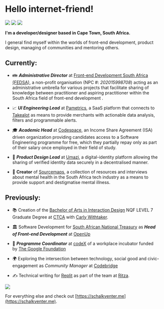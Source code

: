 # Hello internet-friend!

[![](https://img.shields.io/badge/-schalkventer-blue?style=flat-square&logo=Linkedin&logoColor=white&link=https://www.linkedin.com/in/schalkventer/)](https://www.linkedin.com/in/schalkventer/) [![](https://img.shields.io/badge/-@schalkventer-03a57a?style=flat-square&labelColor=000000&logo=Medium&link=https://medium.com/@schalkventer)](https://medium.com/@schalkventer) [![](http://img.shields.io/badge/@schalkventer-red?logo=npm)](https://www.npmjs.com/~schalkventer)

**I'm a developer/designer based in Cape Town, South Africa.**

I general find myself within the worlds of front-end development, product design, managing of communities and mentoring others.

## Currently:

- 👪 **_Administrative Director_** at [Front-end Development South Africa (FEDSA)](https://fedsa.org), a non-profit organisation (NPC #: _202015998708_) acting as an administrative umbrella for various projects that facilitate sharing of knowledge between practitioner and aspiring practitioner within the South Africa field of front-end development .

- 📈 **_UI Engineering Lead_** at [Pametrics](https://www.palmetrics.co.za), a SaaS platform that connects to [Takealot](https://www.takealot.com/) as means to provide merchants with actionable data analysis, filters and programmable alerts. 

- 🎓 **_Academic Head_** at [Codespace](https://www.codespace.co.za/), an Income Share Agreement (ISA) driven organization providing candidates access to a Software Engineering programme for free, which they partially repay only as part of their salary once employed in their field of study.

- 🔐 **_Product Design Lead_** at [Umazi](https://www.umazi.io), a digital-identity platform allowing the sharing of verified identity data securely in a decentralised manner.

- 🧠 **Creator** of [Sourcemaps](http://sourcemaps.org), a collection of resources and interviews about mental health in the South Africa tech industry as a means to provide support and destigmatise mental illness.

## Previously:

- 📚 Creation of the [Bachelor of Arts in Interaction Design](https://creativeacademy.ac.za/schools-degrees/interaction-design/) NQF LEVEL 7 Graduate Degree at [CTCA](https://creativeacademy.ac.za/) with [Carly Withtaker](http://carlywhitaker.co.za/).

- 🏛️ Software Development for [South African National Treasury](https://www.treasury.gov.za/) as **_Head of Front-end Development_** at [OpenUp](https://openup.org.za/) 

- 🐣 **_Programme Coordinator_** at [codeX](http://www.projectcodex.co/) of a workplace incubator funded by [The Google Foundation](https://www.google.org/)

- 🌍 Exploring the intersection between technology, social good and civic-engagement as _Community Manager_ at [Codebridge](https://www.meetup.com/Codebridge/)

- ✍️ Technical writing for [Replit](https://replit.com) as part of the team at [Ritza](https://ritza.co/). 

![](https://github-readme-stats.vercel.app/api?username=schalkventer)

For everything else and check out [https://schalkventer.me](https://schalkventer.me).
